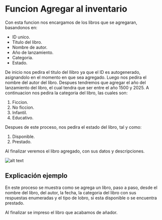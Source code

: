 # Funcion Agregar al inventario

Con esta funcion nos encargamos de los libros que se agregaran, basandonos en:

- ID unico.
- Titulo del libro.
- Nombre de autor.
- Año de lanzamiento.
- Categoria.
- Estado.

De inicio nos pedira el titulo del llibro ya que el ID es autogenerado, asignandolo en el momento en que sea agregado.
Luego nos pedira el nombre del autor del libro.
Despues tendremos que agregar el año del lanzamiento del libro, el cual tendra que ser entre el año 1500 y 2025.
A continuacion nos pedira la categoria del libro, las cuales son:

1. Ficcion.
2. No ficcion.
3. Infantil.
4. Educativo.

Despues de este proceso, nos pedira el estado del libro, tal y como:

1. Disponible.
2. Prestado.

Al finalizar veremos el libro agregado, con sus datos y descripciones.

![alt text](image.png)

## Explicación ejemplo

En este proceso se muestra como se agrega un libro, paso a paso, desde el nombre del libro, del autor, la fecha, la categoria del libro con sus respuestas enumeradas y el tipo de lobro, si esta disponible o se encuentra prestado.

Al finalizar se impreso el libro que acabamos de añador.
